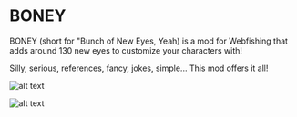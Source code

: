 # BONEY
BONEY (short for "Bunch of New Eyes, Yeah) is a mod for Webfishing that adds around 130 new eyes to customize your characters with!

Silly, serious, references, fancy, jokes, simple... This mod offers it all!

![alt text](https://imgur.com/mjsqK21.png)

![alt text](https://imgur.com/g4AGYIu.png)
